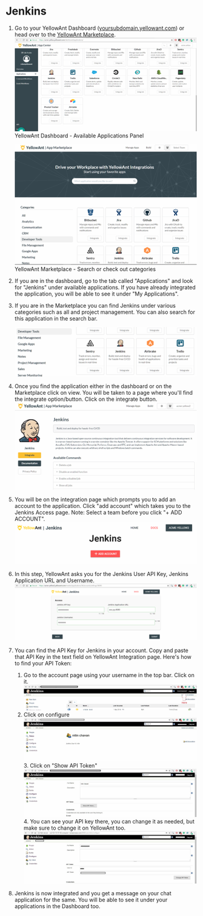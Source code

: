 # Jenkins

1. Go to your YellowAnt Dashboard \([yoursubdomain.yellowant.com](https://github.com/yellowanthq/yellowant-help-center/tree/bdad19066023aa6a8b667a1d6f05b72945b49759/yoursubdomain.yellowant.com)\) or head over to the [YellowAnt Marketplace](https://www.yellowant.com/marketplace).  
   ![](../../.gitbook/assets/airtable1.png)YellowAnt Dashboard - Available Applications Panel

   ![](../../.gitbook/assets/jen1.png)YellowAnt Marketplace - Search or check out categories

2. If you are in the dashboard, go to the tab called "Applications" and look for "Jenkins" under available applications. If you have already integrated the application, you will be able to see it under "My Applications".
3. If you are in the Marketplace you can find Jenkins under various categories such as all and project management. You can also search for this application in the search bar.

   ![](../../.gitbook/assets/jen2.png)

4. Once you find the application either in the dashboard or on the Marketplace click on view. You will be taken to a page where you'll find the integrate option/button. Click on the integrate button. ![](../../.gitbook/assets/jen3.png)
5. You will be on the integration page which prompts you to add an account to the application. Click "add account" which takes you to the Jenkins Access page. Note: Select a team before you click "+ ADD ACCOUNT". ![](../../.gitbook/assets/jen4.png)
6. In this step, YellowAnt asks you for the Jenkins User API Key, Jenkins Application URL and Username. ![](../../.gitbook/assets/jenkins0.png)
7. You can find the API Key for Jenkins in your account. Copy and paste that API Key in the text field on YellowAnt Integration page. Here's how to find your API Token:
   1. Go to the account page using your username in the top bar. Click on it.![](../../.gitbook/assets/jenkins1.JPG)
   2. Click on configure![](../../.gitbook/assets/jenkins2.JPG)3. Click on "Show API Token"![](../../.gitbook/assets/jenkins3.JPG)4. You can see your API key there, you can change it as needed, but make sure to change it on YellowAnt too.![](../../.gitbook/assets/jenkins4.JPG)
8. Jenkins is now integrated and you get a message on your chat application for the same. You will be able to see it under your applications in the Dashboard too.

